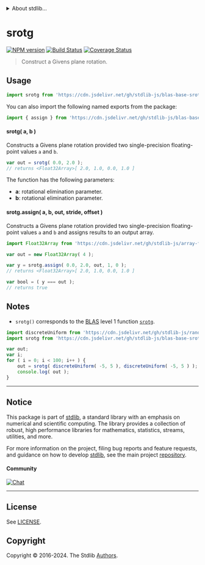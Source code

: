 <!--

@license Apache-2.0

Copyright (c) 2023 The Stdlib Authors.

Licensed under the Apache License, Version 2.0 (the "License");
you may not use this file except in compliance with the License.
You may obtain a copy of the License at

   http://www.apache.org/licenses/LICENSE-2.0

Unless required by applicable law or agreed to in writing, software
distributed under the License is distributed on an "AS IS" BASIS,
WITHOUT WARRANTIES OR CONDITIONS OF ANY KIND, either express or implied.
See the License for the specific language governing permissions and
limitations under the License.

-->


<details>
  <summary>
    About stdlib...
  </summary>
  <p>We believe in a future in which the web is a preferred environment for numerical computation. To help realize this future, we've built stdlib. stdlib is a standard library, with an emphasis on numerical and scientific computation, written in JavaScript (and C) for execution in browsers and in Node.js.</p>
  <p>The library is fully decomposable, being architected in such a way that you can swap out and mix and match APIs and functionality to cater to your exact preferences and use cases.</p>
  <p>When you use stdlib, you can be absolutely certain that you are using the most thorough, rigorous, well-written, studied, documented, tested, measured, and high-quality code out there.</p>
  <p>To join us in bringing numerical computing to the web, get started by checking us out on <a href="https://github.com/stdlib-js/stdlib">GitHub</a>, and please consider <a href="https://opencollective.com/stdlib">financially supporting stdlib</a>. We greatly appreciate your continued support!</p>
</details>

# srotg

[![NPM version][npm-image]][npm-url] [![Build Status][test-image]][test-url] [![Coverage Status][coverage-image]][coverage-url] <!-- [![dependencies][dependencies-image]][dependencies-url] -->

> Construct a Givens plane rotation.



<section class="usage">

## Usage

```javascript
import srotg from 'https://cdn.jsdelivr.net/gh/stdlib-js/blas-base-srotg@v0.2.1-esm/index.mjs';
```

You can also import the following named exports from the package:

```javascript
import { assign } from 'https://cdn.jsdelivr.net/gh/stdlib-js/blas-base-srotg@v0.2.1-esm/index.mjs';
```

#### srotg( a, b )

Constructs a Givens plane rotation provided two single-precision floating-point values `a` and `b`.

```javascript
var out = srotg( 0.0, 2.0 );
// returns <Float32Array>[ 2.0, 1.0, 0.0, 1.0 ]
```

The function has the following parameters:

-   **a**: rotational elimination parameter.
-   **b**: rotational elimination parameter.

#### srotg.assign( a, b, out, stride, offset )

Constructs a Givens plane rotation provided two single-precision floating-point values `a` and `b` and assigns results to an output array.

```javascript
import Float32Array from 'https://cdn.jsdelivr.net/gh/stdlib-js/array-float32@esm/index.mjs';

var out = new Float32Array( 4 );

var y = srotg.assign( 0.0, 2.0, out, 1, 0 );
// returns <Float32Array>[ 2.0, 1.0, 0.0, 1.0 ]

var bool = ( y === out );
// returns true
```

</section>

<!-- /.usage -->

<section class="notes">

## Notes

-   `srotg()` corresponds to the [BLAS][blas] level 1 function [`srotg`][srotg].

</section>

<!-- /.notes -->

<section class="examples">

```javascript
import discreteUniform from 'https://cdn.jsdelivr.net/gh/stdlib-js/random-base-discrete-uniform@esm/index.mjs';
import srotg from 'https://cdn.jsdelivr.net/gh/stdlib-js/blas-base-srotg@v0.2.1-esm/index.mjs';

var out;
var i;
for ( i = 0; i < 100; i++ ) {
    out = srotg( discreteUniform( -5, 5 ), discreteUniform( -5, 5 ) );
    console.log( out );
}
```

</section>

<!-- /.examples -->

<!-- Section for related `stdlib` packages. Do not manually edit this section, as it is automatically populated. -->

<section class="related">

</section>

<!-- /.related -->

<!-- Section for all links. Make sure to keep an empty line after the `section` element and another before the `/section` close. -->


<section class="main-repo" >

* * *

## Notice

This package is part of [stdlib][stdlib], a standard library with an emphasis on numerical and scientific computing. The library provides a collection of robust, high performance libraries for mathematics, statistics, streams, utilities, and more.

For more information on the project, filing bug reports and feature requests, and guidance on how to develop [stdlib][stdlib], see the main project [repository][stdlib].

#### Community

[![Chat][chat-image]][chat-url]

---

## License

See [LICENSE][stdlib-license].


## Copyright

Copyright &copy; 2016-2024. The Stdlib [Authors][stdlib-authors].

</section>

<!-- /.stdlib -->

<!-- Section for all links. Make sure to keep an empty line after the `section` element and another before the `/section` close. -->

<section class="links">

[npm-image]: http://img.shields.io/npm/v/@stdlib/blas-base-srotg.svg
[npm-url]: https://npmjs.org/package/@stdlib/blas-base-srotg

[test-image]: https://github.com/stdlib-js/blas-base-srotg/actions/workflows/test.yml/badge.svg?branch=v0.2.1
[test-url]: https://github.com/stdlib-js/blas-base-srotg/actions/workflows/test.yml?query=branch:v0.2.1

[coverage-image]: https://img.shields.io/codecov/c/github/stdlib-js/blas-base-srotg/main.svg
[coverage-url]: https://codecov.io/github/stdlib-js/blas-base-srotg?branch=main

<!--

[dependencies-image]: https://img.shields.io/david/stdlib-js/blas-base-srotg.svg
[dependencies-url]: https://david-dm.org/stdlib-js/blas-base-srotg/main

-->

[chat-image]: https://img.shields.io/gitter/room/stdlib-js/stdlib.svg
[chat-url]: https://app.gitter.im/#/room/#stdlib-js_stdlib:gitter.im

[stdlib]: https://github.com/stdlib-js/stdlib

[stdlib-authors]: https://github.com/stdlib-js/stdlib/graphs/contributors

[umd]: https://github.com/umdjs/umd
[es-module]: https://developer.mozilla.org/en-US/docs/Web/JavaScript/Guide/Modules

[deno-url]: https://github.com/stdlib-js/blas-base-srotg/tree/deno
[deno-readme]: https://github.com/stdlib-js/blas-base-srotg/blob/deno/README.md
[umd-url]: https://github.com/stdlib-js/blas-base-srotg/tree/umd
[umd-readme]: https://github.com/stdlib-js/blas-base-srotg/blob/umd/README.md
[esm-url]: https://github.com/stdlib-js/blas-base-srotg/tree/esm
[esm-readme]: https://github.com/stdlib-js/blas-base-srotg/blob/esm/README.md
[branches-url]: https://github.com/stdlib-js/blas-base-srotg/blob/main/branches.md

[stdlib-license]: https://raw.githubusercontent.com/stdlib-js/blas-base-srotg/main/LICENSE

[blas]: http://www.netlib.org/blas

[srotg]: http://www.netlib.org/lapack/explore-html/df/d28/group__single__blas__level1.html

</section>

<!-- /.links -->
